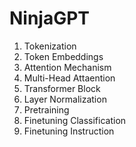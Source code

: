 # NinjaGPT
1. Tokenization
2. Token Embeddings
3. Attention Mechanism
4. Multi-Head Attaention
5. Transformer Block
6. Layer Normalization
7. Pretraining
8. Finetuning Classification
9. Finetuning Instruction
